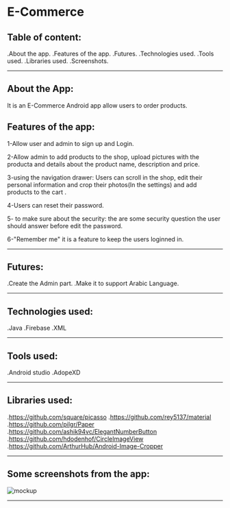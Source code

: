 
# E-Commerce


Table of content:
-------------------------------

.About the app.
.Features of the app.
.Futures.
.Technologies used.
.Tools used.
.Libraries used.
.Screenshots.

--------------------------------------------------------------------------------------------

About the App:
----------------------------------

It is an E-Commerce Android app allow users to order products.

Features of the app:
-----------------------------------

1-Allow user and admin to sign up and Login.

2-Allow admin to add products to the shop, upload pictures with the producta and details about the product name, description and price.

3-using the navigation drawer: Users can scroll in the shop, edit their personal information and crop their photos(In the settings) and add products to the cart .

4-Users can reset their password.

5- to make sure about the security: the are some security question the user should answer before edit the password.

6-"Remember me" it is a feature to keep the users loginned in.

----------------------------------------------------------------------------------------------------

Futures:
---------------------------------

.Create the Admin part.
.Make it to support Arabic Language.

---------------------------------------------------------------------------------------------------

Technologies used:
---------------------
.Java
.Firebase
.XML 

----------------------------------------------------------------------------------------------------------

Tools used:
---------------------
.Android studio
.AdopeXD

------------------------------------------------------------------------------------------------------------

Libraries used:
--------------------
.https://github.com/square/picasso
.https://github.com/rey5137/material
.https://github.com/pilgr/Paper
.https://github.com/ashik94vc/ElegantNumberButton
.https://github.com/hdodenhof/CircleImageView
.https://github.com/ArthurHub/Android-Image-Cropper

-----------------------------------------------------------------------------------------------------------

Some screenshots from the app:
-----------------------------------
![mockup](https://user-images.githubusercontent.com/59229510/164365454-9a327e87-b842-4bb8-b1ad-f2c60cbe9e19.png)


---------------------------------------------------------------------------------------------------------
